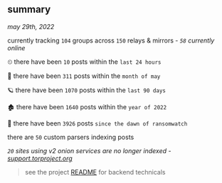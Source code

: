 
## summary
_may 29th, 2022_

currently tracking `104` groups across `150` relays & mirrors - _`58` currently online_

⏲ there have been `10` posts within the `last 24 hours`

🦈 there have been `311` posts within the `month of may`

🪐 there have been `1070` posts within the `last 90 days`

🏚 there have been `1640` posts within the `year of 2022`

🦕 there have been `3926` posts `since the dawn of ransomwatch`

there are `50` custom parsers indexing posts

_`20` sites using v2 onion services are no longer indexed - [support.torproject.org](https://support.torproject.org/onionservices/v2-deprecation/)_

> see the project [README](https://github.com/joshhighet/ransomwatch#ransomwatch--) for backend technicals
